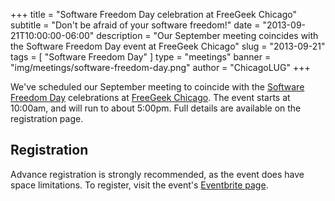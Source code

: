 +++
title = "Software Freedom Day celebration at FreeGeek Chicago"
subtitle = "Don't be afraid of your software freedom!"
date = "2013-09-21T10:00:00-06:00"
description = "Our September meeting coincides with the Software Freedom Day event at FreeGeek Chicago"
slug = "2013-09-21"
tags = [ "Software Freedom Day" ] 
type = "meetings"
banner = "img/meetings/software-freedom-day.png"
author = "ChicagoLUG"
+++

We've scheduled our September meeting to coincide with the
[Software Freedom Day](http://softwarefreedomday.org/) celebrations at
[FreeGeek Chicago](http://chicagolug.org/freegeek/). The event starts at
10:00am, and will run to about 5:00pm. Full details are available on the
registration page.

Registration
------------

Advance registration is strongly recommended, as the event does have
space limitations. To register, visit the event's
[Eventbrite page](https://sfdchicago2013.eventbrite.com/).
